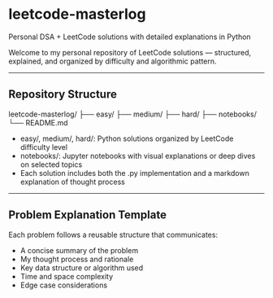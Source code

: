 # leetcode-masterlog
Personal DSA + LeetCode solutions with detailed explanations in Python

Welcome to my personal repository of LeetCode solutions — structured, explained, and organized by difficulty and algorithmic pattern. 

---
## Repository Structure
leetcode-masterlog/
├── easy/
├── medium/
├── hard/
├── notebooks/
└── README.md

- easy/, medium/, hard/: Python solutions organized by LeetCode difficulty level
- notebooks/: Jupyter notebooks with visual explanations or deep dives on selected topics
- Each solution includes both the .py implementation and a markdown explanation of thought process

---
## Problem Explanation Template

Each problem follows a reusable structure that communicates:
- A concise summary of the problem
- My thought process and rationale
- Key data structure or algorithm used
- Time and space complexity
- Edge case considerations

